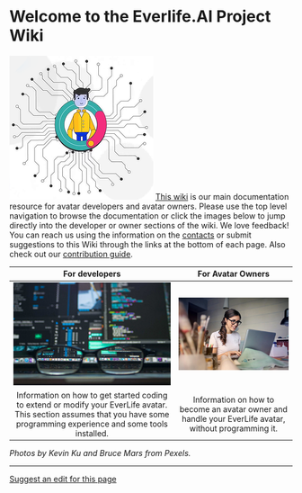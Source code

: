 # Welcome to the Everlife.AI Project Wiki

![](docs/images/avatar_256x256.png)
[This wiki](https://everlifeai.github.io) is our main documentation resource for avatar developers and avatar owners. Please use the top level navigation to browse the documentation or click the images below to jump directly into the developer or owner sections of the wiki. We love feedback! You can reach us using the information on the [contacts](docs/contact.md) or submit suggestions to this Wiki through the links at the bottom of each page. Also check out our [contribution guide](docs/developer-resources/contribution/contribution.md).


| **For developers**  |  **For Avatar Owners**  |
|:-:|:-:|
| [![](docs/images/developer_320.jpg)](docs/developer-resources/dev-index.md)  |  [![](docs/images/owner_320.jpg)](docs/owner-resources/owner-index.md) |
| Information on how to get started coding to extend or modify your EverLife avatar. This section assumes that you have some programming experience and some tools installed. | Information on how to become an avatar owner and handle your EverLife avatar, without programming it. |

_Photos by Kevin Ku and Bruce Mars from Pexels._

- - - -
[Suggest an edit for this page](https://github.com/everlifeai/everlifeai.github.io/edit/master/index.md)

